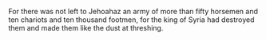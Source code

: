 For there was not left to Jehoahaz an army of more than fifty horsemen and ten chariots and ten thousand footmen, for the king of Syria had destroyed them and made them like the dust at threshing.
